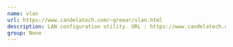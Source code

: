 ```yaml
---
name: vlan
url: https://www.candelatech.com/~greear/vlan.html
description: LAN configuration utility. URL : https://www.candelatech.com/~greear/vlan.html Groups : None
group: None
---
```

